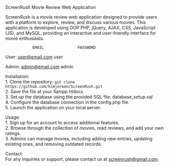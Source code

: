 ScreenRush Movie Review Web Application

ScreenRush is a movie review web application designed to provide users with a platform to explore, review, and discuss various movies. This application is developed using OOP PHP, jQuery, AJAX, CSS, JavaScript (JS), and MySQL, providing an interactive and user-friendly interface for movie enthusiasts.

            	EMAIL              	PASSWORD
User:		user@email.com		user

Admin: 		admin@email.com		admin


Installation:<br>
    1. Clone the repository: `git clone https://github.com/kimjereen/ScreenRush.git`<br>
    2. Save the file at your Xampp htdocs <br>
    3. Set up the database using the provided SQL file: database_setup.sql<br>
    4. Configure the database connection in the config.php file.<br>
    5. Launch the application on your local server. <br>

Usage:<br>
    1. Sign up for an account to access additional features. <br>
    2. Browse through the collection of movies, read reviews, and add your own ratings.<br>
    3. Admins can manage movies, including adding new entries, updating existing ones, and removing outdated records.<br>

Contact: <br>
For any inquiries or support, please contact us at screenrush@gmail.com.


